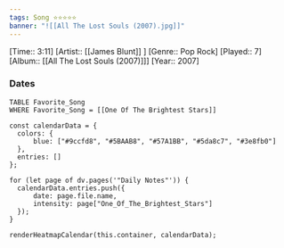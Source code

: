 ```yaml
---
tags: Song ⭐⭐⭐⭐⭐ 
banner: "![[All The Lost Souls (2007).jpg]]"
---
```

[Time:: 3:11]
[Artist:: [[James Blunt]] ]
[Genre:: Pop Rock]
[Played:: 7]
[Album:: [[All The Lost Souls (2007)]]]
[Year:: 2007]
### Dates
````dataview
TABLE Favorite_Song
WHERE Favorite_Song = [[One Of The Brightest Stars]]
````
  ```dataviewjs
const calendarData = { 
	colors: { 
		blue: ["#9ccfd8", "#5BAAB8", "#57A1BB", "#5da8c7", "#3e8fb0"] 
	}, 
	entries: [] 
}; 

for (let page of dv.pages('"Daily Notes"')) { 
	calendarData.entries.push({ 
		date: page.file.name, 
		intensity: page["One_Of_The_Brightest_Stars"]
	}); 
} 

renderHeatmapCalendar(this.container, calendarData);
```
